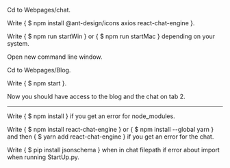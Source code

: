 Cd to Webpages/chat.

Write { $ npm install @ant-design/icons axios react-chat-engine }.

Write { $ npm run startWin } or { $ npm run startMac } depending on your system.

Open new command line window.

Cd to Webpages/Blog.

Write { $ npm start }.

Now you should have access to the blog and the chat on tab 2.

--------

Write { $ npm install } if you get an error for node_modules.

Write { $ npm install react-chat-engine } or { $ npm install --global yarn } and then { $ yarn add react-chat-engine } if you get an error for the chat.

Write { $ pip install jsonschema } when in chat filepath if error about import when running StartUp.py.